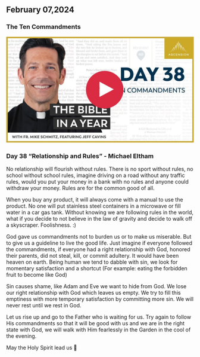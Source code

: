 ## February 07,2024

### The Ten Commandments

[![The Ten Commandments](https://raw.githubusercontent.com/linusjf/BIAY/main/February/jpgs/Day038.jpg)](https://youtu.be/vAZYQXQl-zI "The Ten Commandments")

### Day 38 “Relationship and Rules” - Michael Eltham

No relationship will flourish without rules. There is no sport without rules, no school without school rules, imagine driving on a road without any traffic rules, would you put your money in a bank with no rules and anyone could withdraw your money. Rules are for the common good of all.

When you buy any product, it will always come with a manual to use the product. No one will put stainless steel containers in a microwave or fill water in a car gas tank. Without knowing we are following rules in the world, what if you decide to not believe in the law of gravity and decide to walk off a skyscraper. Foolishness. :)

God gave us commandments not to burden us or to make us miserable. But to give us a guideline to live the good life. Just imagine if everyone followed the commandments, if everyone had a right relationship with God, honored their parents, did not steal, kill, or commit adultery. It would have been heaven on earth. Being human we tend to dabble with sin, we look for momentary satisfaction and a shortcut (For example: eating the forbidden fruit to become like God)

Sin causes shame, like Adam and Eve we want to hide from God. We lose our right relationship with God which leaves us empty. We try to fill this emptiness with more temporary satisfaction by committing more sin. We will never rest until we rest in God.

Let us rise up and go to the Father who is waiting for us. Try again to follow His commandments so that it will be good with us and we are in the right state with God, we will walk with Him fearlessly in the Garden in the cool of the evening.

May the Holy Spirit lead us 🙏

